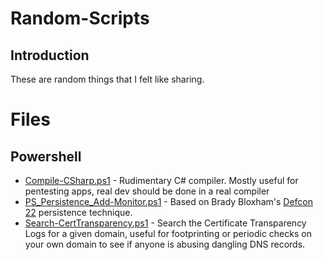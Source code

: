 # Random-Scripts
## Introduction
These are random things that I felt like sharing.  

# Files
## Powershell
* [Compile-CSharp.ps1](Compile-CSharp.ps1) - Rudimentary C# compiler.  Mostly useful for pentesting apps, real dev should be done in a real compiler
* [PS_Persistence_Add-Monitor.ps1](PS_Persistence_Add-Monitor.ps1) - Based on Brady Bloxham's [Defcon 22](https://www.youtube.com/watch?v=dq2Hv7J9fvk) persistence technique.
* [Search-CertTransparency.ps1](Search-CertTransparency.ps1) - Search the Certificate Transparency Logs for a given domain, useful for footprinting or periodic checks on your own domain to see if anyone is abusing dangling DNS records.
